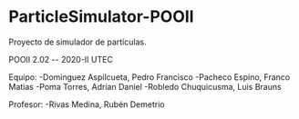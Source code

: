 # ParticleSimulator-POOII
Proyecto de simulador de partículas. 

POOII 2.02 -- 2020-II UTEC


Equipo:
-Dominguez Aspilcueta, Pedro Francisco
-Pacheco Espino, Franco Matias
-Poma Torres, Adrian Daniel
-Robledo Chuquicusma, Luis Brauns

Profesor:
-Rivas Medina, Rubén Demetrio
